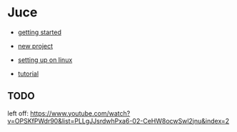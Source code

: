# Juce

- [getting started](https://docs.juce.com/master/tutorial_manage_projucer_project.html)
- [new project](https://juce.com/discover/stories/projucer-manual#1.5-create-a-new-project)

- [setting up on linux](https://forum.juce.com/t/setting-up-on-linux-some-basic-questions-that-googling-didnt-answer/30503/3)

- [tutorial](https://www.youtube.com/watch?v=7n16Yw51xkI&list=PLLgJJsrdwhPxa6-02-CeHW8ocwSwl2jnu)

## TODO

left off: https://www.youtube.com/watch?v=OPSKfPWdr90&list=PLLgJJsrdwhPxa6-02-CeHW8ocwSwl2jnu&index=2
